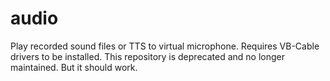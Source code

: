 # audio
Play recorded sound files or TTS to virtual microphone. Requires VB-Cable drivers to be installed. This repository is deprecated and no longer maintained. But it should work.
